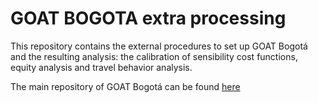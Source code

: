 # GOAT BOGOTA extra processing


This repository contains the external procedures to set up GOAT Bogotá and the resulting analysis: the calibration of sensibility cost functions, equity analysis and travel behavior analysis.

The main repository of GOAT Bogotá can be found [here](https://github.com/rafleo2008/goat/tree/bogota_temporal)




